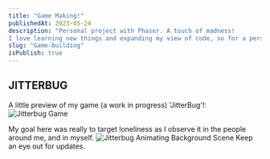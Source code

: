 ```yaml
---
title: "Game Making!"
publishedAt: 2023-05-24
description: "Personal project with Phaser. A touch of madness!
I love learning new things and expanding my view of code, so for a personal project at Dev Academy I tried making a Phaser game. I intent to soon step this up into learning and building with Unity"
slug: "Game-building"
isPublish: true
---
```


## JITTERBUG
A little preview of my game (a work in progress) 'JitterBug'!:
![Jitterbug Game](/Portfolio.github.io/game.png)

My goal here was really to target loneliness as I observe it in the people around me, and in myself.
![Jitterbug Animating Background Scene](/Portfolio.github.io/cafedev.gif)
Keep an eye out for updates.
